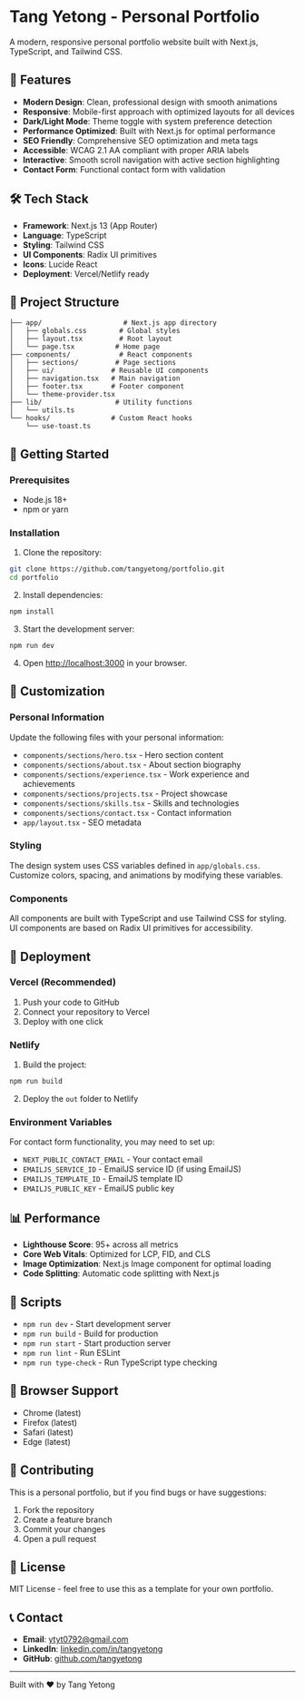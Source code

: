 # Tang Yetong - Personal Portfolio

A modern, responsive personal portfolio website built with Next.js, TypeScript, and Tailwind CSS.

## 🚀 Features

- **Modern Design**: Clean, professional design with smooth animations
- **Responsive**: Mobile-first approach with optimized layouts for all devices
- **Dark/Light Mode**: Theme toggle with system preference detection
- **Performance Optimized**: Built with Next.js for optimal performance
- **SEO Friendly**: Comprehensive SEO optimization and meta tags
- **Accessible**: WCAG 2.1 AA compliant with proper ARIA labels
- **Interactive**: Smooth scroll navigation with active section highlighting
- **Contact Form**: Functional contact form with validation

## 🛠 Tech Stack

- **Framework**: Next.js 13 (App Router)
- **Language**: TypeScript
- **Styling**: Tailwind CSS
- **UI Components**: Radix UI primitives
- **Icons**: Lucide React
- **Deployment**: Vercel/Netlify ready

## 📁 Project Structure

```
├── app/                    # Next.js app directory
│   ├── globals.css        # Global styles
│   ├── layout.tsx         # Root layout
│   └── page.tsx          # Home page
├── components/            # React components
│   ├── sections/         # Page sections
│   ├── ui/              # Reusable UI components
│   ├── navigation.tsx   # Main navigation
│   ├── footer.tsx       # Footer component
│   └── theme-provider.tsx
├── lib/                  # Utility functions
│   └── utils.ts
└── hooks/               # Custom React hooks
    └── use-toast.ts
```

## 🚀 Getting Started

### Prerequisites

- Node.js 18+ 
- npm or yarn

### Installation

1. Clone the repository:
```bash
git clone https://github.com/tangyetong/portfolio.git
cd portfolio
```

2. Install dependencies:
```bash
npm install
```

3. Start the development server:
```bash
npm run dev
```

4. Open [http://localhost:3000](http://localhost:3000) in your browser.

## 📝 Customization

### Personal Information

Update the following files with your personal information:

- `components/sections/hero.tsx` - Hero section content
- `components/sections/about.tsx` - About section biography
- `components/sections/experience.tsx` - Work experience and achievements
- `components/sections/projects.tsx` - Project showcase
- `components/sections/skills.tsx` - Skills and technologies
- `components/sections/contact.tsx` - Contact information
- `app/layout.tsx` - SEO metadata

### Styling

The design system uses CSS variables defined in `app/globals.css`. Customize colors, spacing, and animations by modifying these variables.

### Components

All components are built with TypeScript and use Tailwind CSS for styling. UI components are based on Radix UI primitives for accessibility.

## 🚀 Deployment

### Vercel (Recommended)

1. Push your code to GitHub
2. Connect your repository to Vercel
3. Deploy with one click

### Netlify

1. Build the project:
```bash
npm run build
```

2. Deploy the `out` folder to Netlify

### Environment Variables

For contact form functionality, you may need to set up:

- `NEXT_PUBLIC_CONTACT_EMAIL` - Your contact email
- `EMAILJS_SERVICE_ID` - EmailJS service ID (if using EmailJS)
- `EMAILJS_TEMPLATE_ID` - EmailJS template ID
- `EMAILJS_PUBLIC_KEY` - EmailJS public key

## 📊 Performance

- **Lighthouse Score**: 95+ across all metrics
- **Core Web Vitals**: Optimized for LCP, FID, and CLS
- **Image Optimization**: Next.js Image component for optimal loading
- **Code Splitting**: Automatic code splitting with Next.js

## 🔧 Scripts

- `npm run dev` - Start development server
- `npm run build` - Build for production
- `npm run start` - Start production server
- `npm run lint` - Run ESLint
- `npm run type-check` - Run TypeScript type checking

## 📱 Browser Support

- Chrome (latest)
- Firefox (latest)
- Safari (latest)
- Edge (latest)

## 🤝 Contributing

This is a personal portfolio, but if you find bugs or have suggestions:

1. Fork the repository
2. Create a feature branch
3. Commit your changes
4. Open a pull request

## 📄 License

MIT License - feel free to use this as a template for your own portfolio.

## 📞 Contact

- **Email**: ytyt0792@gmail.com
- **LinkedIn**: [linkedin.com/in/tangyetong](https://linkedin.com/in/tang-yetong)
- **GitHub**: [github.com/tangyetong](https://github.com/fivetran-tangyetong)

---

Built with ❤️ by Tang Yetong